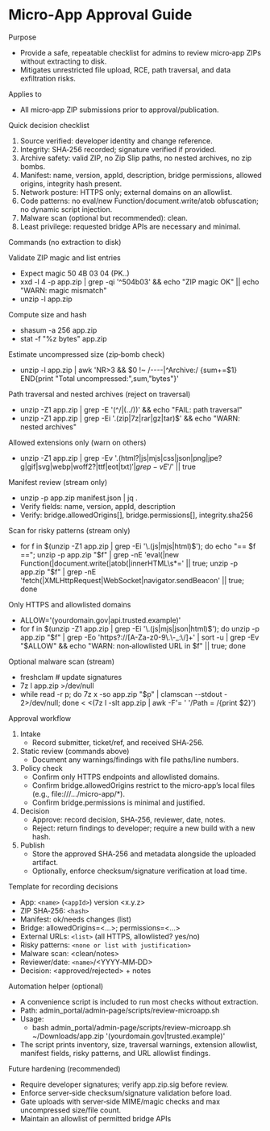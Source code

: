 # Micro‑App Approval Guide

Purpose

- Provide a safe, repeatable checklist for admins to review micro‑app ZIPs without extracting to disk.
- Mitigates unrestricted file upload, RCE, path traversal, and data exfiltration risks.

Applies to

- All micro‑app ZIP submissions prior to approval/publication.

Quick decision checklist

1) Source verified: developer identity and change reference.
2) Integrity: SHA‑256 recorded; signature verified if provided.
3) Archive safety: valid ZIP, no Zip Slip paths, no nested archives, no zip bombs.
4) Manifest: name, version, appId, description, bridge permissions, allowed origins, integrity hash present.
5) Network posture: HTTPS only; external domains on an allowlist.
6) Code patterns: no eval/new Function/document.write/atob obfuscation; no dynamic script injection.
7) Malware scan (optional but recommended): clean.
8) Least privilege: requested bridge APIs are necessary and minimal.

Commands (no extraction to disk)

Validate ZIP magic and list entries

- Expect magic 50 4B 03 04 (PK..)
- xxd -l 4 -p app.zip | grep -qi '^504b03' && echo "ZIP magic OK" || echo "WARN: magic mismatch"
- unzip -l app.zip

Compute size and hash

- shasum -a 256 app.zip
- stat -f "%z bytes" app.zip

Estimate uncompressed size (zip‑bomb check)

- unzip -l app.zip | awk 'NR>3 && $0 !~ /----|^Archive:/ {sum+=$1} END{print "Total uncompressed:",sum,"bytes"}'

Path traversal and nested archives (reject on traversal)

- unzip -Z1 app.zip | grep -E '(^/|(\.\./))' && echo "FAIL: path traversal"
- unzip -Z1 app.zip | grep -Ei '\.(zip|7z|rar|gz|tar)$' && echo "WARN: nested archives"

Allowed extensions only (warn on others)

- unzip -Z1 app.zip | grep -Ev '\.(html?|js|mjs|css|json|png|jpe?g|gif|svg|webp|woff2?|ttf|eot|txt)$' | grep -vE '/$' || true

Manifest review (stream only)

- unzip -p app.zip manifest.json | jq .
- Verify fields: name, version, appId, description
- Verify: bridge.allowedOrigins[], bridge.permissions[], integrity.sha256

Scan for risky patterns (stream only)

- for f in $(unzip -Z1 app.zip | grep -Ei '\.(js|mjs|html)$'); do
  echo "== $f ==";
  unzip -p app.zip "$f" | grep -nE 'eval\(|new Function\(|document\.write\(|atob\(|innerHTML\s*=' || true;
  unzip -p app.zip "$f" | grep -nE 'fetch\(|XMLHttpRequest|WebSocket|navigator\.sendBeacon' || true;
  done

Only HTTPS and allowlisted domains

- ALLOW='(yourdomain\.gov|api\.trusted\.example)'
- for f in $(unzip -Z1 app.zip | grep -Ei '\.(js|mjs|json|html)$'); do
  unzip -p app.zip "$f" | grep -Eo 'https?://[A-Za-z0-9\.\-_:\/]+' | sort -u | 
  grep -Ev "$ALLOW" && echo "WARN: non‑allowlisted URL in $f" || true;
  done

Optional malware scan (stream)

- freshclam   # update signatures
- 7z l app.zip >/dev/null
- while read -r p; do 7z x -so app.zip "$p" | clamscan --stdout - 2>/dev/null; done < <(7z l -slt app.zip | awk -F'= ' '/Path = /{print $2}')

Approval workflow

1) Intake
   - Record submitter, ticket/ref, and received SHA‑256.
2) Static review (commands above)
   - Document any warnings/findings with file paths/line numbers.
3) Policy check
   - Confirm only HTTPS endpoints and allowlisted domains.
   - Confirm bridge.allowedOrigins restrict to the micro‑app’s local files (e.g., file:///.../micro-app/*).
   - Confirm bridge.permissions is minimal and justified.
4) Decision
   - Approve: record decision, SHA‑256, reviewer, date, notes.
   - Reject: return findings to developer; require a new build with a new hash.
5) Publish
   - Store the approved SHA‑256 and metadata alongside the uploaded artifact.
   - Optionally, enforce checksum/signature verification at load time.

Template for recording decisions

- App: `<name>` (`<appId>`) version <x.y.z>
- ZIP SHA‑256: `<hash>`
- Manifest: ok/needs changes (list)
- Bridge: allowedOrigins=<...>; permissions=<...>
- External URLs: `<list>` (all HTTPS, allowlisted? yes/no)
- Risky patterns: `<none or list with justification>`
- Malware scan: <clean/notes>
- Reviewer/date: `<name>`/<YYYY‑MM‑DD>
- Decision: <approved/rejected> + notes

Automation helper (optional)

- A convenience script is included to run most checks without extraction.
- Path: admin_portal/admin-page/scripts/review-microapp.sh
- Usage:
  - bash admin_portal/admin-page/scripts/review-microapp.sh ~/Downloads/app.zip '(yourdomain\.gov|trusted\.example)'
- The script prints inventory, size, traversal warnings, extension allowlist, manifest fields, risky patterns, and URL allowlist findings.

Future hardening (recommended)

- Require developer signatures; verify app.zip.sig before review.
- Enforce server‑side checksum/signature validation before load.
- Gate uploads with server‑side MIME/magic checks and max uncompressed size/file count.
- Maintain an allowlist of permitted bridge APIs
